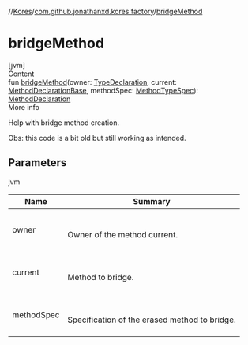 //[Kores](../index.md)/[com.github.jonathanxd.kores.factory](index.md)/[bridgeMethod](bridge-method.md)



# bridgeMethod  
[jvm]  
Content  
fun [bridgeMethod](bridge-method.md)(owner: [TypeDeclaration](../com.github.jonathanxd.kores.base/-type-declaration/index.md), current: [MethodDeclarationBase](../com.github.jonathanxd.kores.base/-method-declaration-base/index.md), methodSpec: [MethodTypeSpec](../com.github.jonathanxd.kores.common/-method-type-spec/index.md)): [MethodDeclaration](../com.github.jonathanxd.kores.base/-method-declaration/index.md)  
More info  


Help with bridge method creation.



Obs: this code is a bit old but still working as intended.



## Parameters  
  
jvm  
  
|  Name|  Summary| 
|---|---|
| <a name="com.github.jonathanxd.kores.factory//bridgeMethod/#com.github.jonathanxd.kores.base.TypeDeclaration#com.github.jonathanxd.kores.base.MethodDeclarationBase#com.github.jonathanxd.kores.common.MethodTypeSpec/PointingToDeclaration/"></a>owner| <a name="com.github.jonathanxd.kores.factory//bridgeMethod/#com.github.jonathanxd.kores.base.TypeDeclaration#com.github.jonathanxd.kores.base.MethodDeclarationBase#com.github.jonathanxd.kores.common.MethodTypeSpec/PointingToDeclaration/"></a><br><br>Owner of the method current.<br><br>
| <a name="com.github.jonathanxd.kores.factory//bridgeMethod/#com.github.jonathanxd.kores.base.TypeDeclaration#com.github.jonathanxd.kores.base.MethodDeclarationBase#com.github.jonathanxd.kores.common.MethodTypeSpec/PointingToDeclaration/"></a>current| <a name="com.github.jonathanxd.kores.factory//bridgeMethod/#com.github.jonathanxd.kores.base.TypeDeclaration#com.github.jonathanxd.kores.base.MethodDeclarationBase#com.github.jonathanxd.kores.common.MethodTypeSpec/PointingToDeclaration/"></a><br><br>Method to bridge.<br><br>
| <a name="com.github.jonathanxd.kores.factory//bridgeMethod/#com.github.jonathanxd.kores.base.TypeDeclaration#com.github.jonathanxd.kores.base.MethodDeclarationBase#com.github.jonathanxd.kores.common.MethodTypeSpec/PointingToDeclaration/"></a>methodSpec| <a name="com.github.jonathanxd.kores.factory//bridgeMethod/#com.github.jonathanxd.kores.base.TypeDeclaration#com.github.jonathanxd.kores.base.MethodDeclarationBase#com.github.jonathanxd.kores.common.MethodTypeSpec/PointingToDeclaration/"></a><br><br>Specification of the erased method to bridge.<br><br>
  
  



